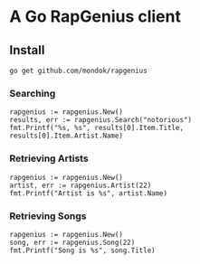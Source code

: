 # A Go RapGenius client

## Install
    go get github.com/mondok/rapgenius

### Searching
    rapgenius := rapgenius.New()
    results, err := rapgenius.Search("notorious")
    fmt.Printf("%s, %s", results[0].Item.Title, results[0].Item.Artist.Name)

### Retrieving Artists
    rapgenius := rapgenius.New()
    artist, err := rapgenius.Artist(22)
    fmt.Printf("Artist is %s", artist.Name)

### Retrieving Songs
    rapgenius := rapgenius.New()
    song, err := rapgenius.Song(22)
    fmt.Printf("Song is %s", song.Title)    
